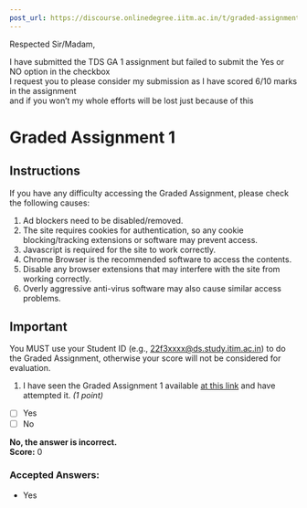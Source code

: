 ```yaml
---
post_url: https://discourse.onlinedegree.iitm.ac.in/t/graded-assignment-1-submission-not-shown/165396/9
---
```

Respected Sir/Madam,

I have submitted the TDS GA 1 assignment but failed to submit the Yes or NO option in the checkbox  
I request you to please consider my submission as I have scored 6/10 marks in the assignment  
and if you won’t my whole efforts will be lost just because of this  

# Graded Assignment 1

## Instructions
If you have any difficulty accessing the Graded Assignment, please check the following causes:
1. Ad blockers need to be disabled/removed.
2. The site requires cookies for authentication, so any cookie blocking/tracking extensions or software may prevent access.
3. Javascript is required for the site to work correctly.
4. Chrome Browser is the recommended software to access the contents.
5. Disable any browser extensions that may interfere with the site from working correctly.
6. Overly aggressive anti-virus software may also cause similar access problems.

## Important
You MUST use your Student ID (e.g., 22f3xxxx@ds.study.itim.ac.in) to do the Graded Assignment, otherwise your score will not be considered for evaluation.

1) I have seen the Graded Assignment 1 available [at this link](#) and have attempted it. *(1 point)*
- [ ] Yes
- [ ] No

**No, the answer is incorrect.**  
**Score:** 0

### Accepted Answers:
- Yes